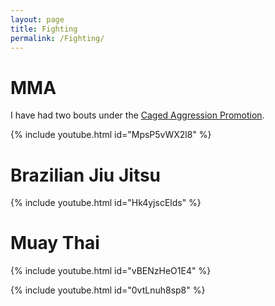 ```yaml
---
layout: page
title: Fighting
permalink: /Fighting/
---
```


# MMA

I have had two bouts under the [Caged Aggression Promotion](http://www.cagedaggressionevents.com/home.html).

{% include youtube.html id="MpsP5vWX2l8" %}

# Brazilian Jiu Jitsu

{% include youtube.html id="Hk4yjscElds" %}

# Muay Thai

{% include youtube.html id="vBENzHeO1E4" %}

{% include youtube.html id="0vtLnuh8sp8" %}

